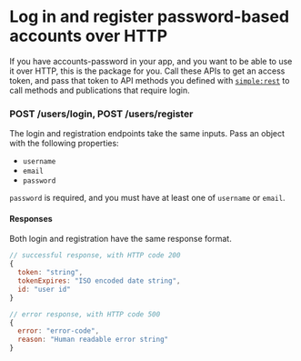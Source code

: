 # Log in and register password-based accounts over HTTP

If you have accounts-password in your app, and you want to be able to use it over HTTP, this is the package for you. Call these APIs to get an access token, and pass that token to API methods you defined with [`simple:rest`](https://github.com/stubailo/meteor-rest/blob/master/packages/rest/README.md) to call methods and publications that require login.

### POST /users/login, POST /users/register

The login and registration endpoints take the same inputs. Pass an object with the following properties:

- `username`
- `email`
- `password`

`password` is required, and you must have at least one of `username` or `email`.

#### Responses

Both login and registration have the same response format.

```js
// successful response, with HTTP code 200
{
  token: "string",
  tokenExpires: "ISO encoded date string",
  id: "user id"
}

// error response, with HTTP code 500
{
  error: "error-code",
  reason: "Human readable error string"
}
```
